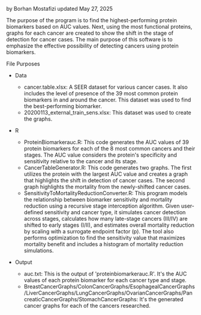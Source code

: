 by Borhan Mostafizi 
updated May 27, 2025

The purpose of the program is to find the highest-performing protein biomarkers based on AUC values. Next, using the most functional proteins, graphs for each cancer are created to show the shift in the stage of detection for cancer cases. The main purpose of this software is to emphasize the effective possibility of detecting cancers using protein biomarkers. 

File Purposes

- Data
  - cancer.table.xlsx: A SEER dataset for various cancer cases. It also includes the level of presence of the 39 most common protein biomarkers in and around the cancer. This dataset was used to find the best-performing biomarker.
  - 20200113_external_train_sens.xlsx: This dataset was used to create the graphs.
 
- R
  - ProteinBiomarkerauc.R: This code generates the AUC values of 39 protein biomarkers for each of the 8 most common cancers and their stages. The AUC value considers the protein's specificity and sensitivity relative to the cancer and its stage.
  - CancerTableGenerator.R: This code generates two graphs. The first utilizes the protein with the largest AUC value and creates a graph that highlights the shift in detection of cancer cases. The second graph highlights the mortality from the newly-shifted cancer cases.
  - SensitivityToMortalityReductionConverter.R: This program models the relationship between biomarker sensitivity and mortality reduction using a recursive stage interception algorithm. Given user-defined sensitivity and cancer type, it simulates cancer detection across stages, calculates how many late-stage cancers (III/IV) are shifted to early stages (I/II), and estimates overall mortality reduction by scaling with a surrogate endpoint factor (p). The tool also performs optimization to find the sensitivity value that maximizes mortality benefit and includes a histogram of mortality reduction simulations. 
 
- Output
  - auc.txt: This is the output of 'proteinbiomarkerauc.R'. It's the AUC values of each protein biomarker for each cancer type and stage.
  - BreastCancerGraphs/ColonCancerGraphs/EsophagealCancerGraphs/LiverCancerGraphs/LungCancerGraphs/OvarianCancerGraphs/PancreaticCancerGraphs/StomachCancerGraphs: It's the generated cancer graphs for each of the cancers researched. 
